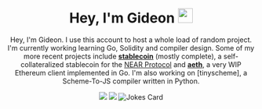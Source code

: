 <div align="center">
  <h1> Hey, I'm Gideon <img src="https://emojis.slackmojis.com/emojis/images/1536351075/4594/blob-wave.gif?1536351075" width="30"/></h1>

Hey, I'm Gideon. I use this account to host a whole load of random project. I'm currently working learning Go, Solidity and compiler design. Some of my more recent projects include **[stablecoin](https://github.com/gideongrinberg/stablecoin)** (mostly complete), a self-collateralized stablecoin for the [NEAR Protocol](https://near.org) and **[aeth](https://github.com/gideongrinberg/aeth)**, a very WIP Ethereum client implemented in Go. I'm also working on [tinyscheme], a Scheme-To-JS compiler written in Python.

<img src="https://github-readme-stats.vercel.app/api?username=gideongrinberg&show_icons=true&count_private=true&theme=dracula"/>
  <img src="https://github-readme-stats.vercel.app/api/wakatime?username=gideongrinberg&theme=dracula&layout=compact"/>
  <img src="https://readme-jokes.vercel.app/api" alt="Jokes Card"/>
</div>
